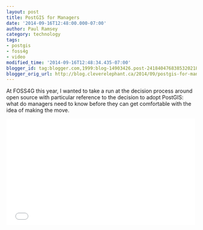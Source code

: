 ```yaml
---
layout: post
title: PostGIS for Managers
date: '2014-09-16T12:48:00.000-07:00'
author: Paul Ramsey
category: technology
tags:
- postgis
- foss4g
- video
modified_time: '2014-09-16T12:48:34.435-07:00'
blogger_id: tag:blogger.com,1999:blog-14903426.post-2418404768385320218
blogger_orig_url: http://blog.cleverelephant.ca/2014/09/postgis-for-managers.html
---
```


At FOSS4G this year, I wanted to take a run at the decision process around open source with particular reference to the decision to adopt PostGIS: what do managers need to know before they can get comfortable with the idea of making the move.

<iframe src="//player.vimeo.com/video/106224772" width="500" height="281" frameborder="0" webkitallowfullscreen mozallowfullscreen allowfullscreen></iframe>